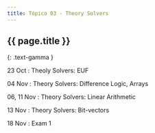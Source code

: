 ```yaml
---
title: Tópico 03 - Theory Solvers
---
```


## {{ page.title }}
{: .text-gamma }

23 Oct
: Theoly Solvers: EUF

04 Nov
: Theory Solvers: Difference Logic, Arrays

06, 11 Nov
: Theory Solvers: Linear Arithmetic

13 Nov
: Theory Solvers: Bit-vectors

18 Nov
: Exam 1
